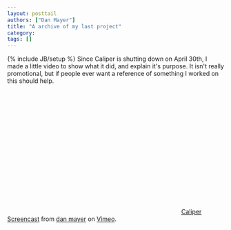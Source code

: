 ```yaml
---
layout: posttail
authors: ["Dan Mayer"]
title: "A archive of my last project"
category:
tags: []
---
```

{% include JB/setup %}
Since Caliper is shutting down on April 30th, I made a little video to show what it did, and explain it's purpose. It isn't really promotional, but if people ever want a reference of something I worked on this should help.    <object height="300" width="400"><param name="allowfullscreen" value="true" /><param name="allowscriptaccess" value="always" /><param name="movie" value="http://vimeo.com/moogaloop.swf?clip_id=11358149&amp;server=vimeo.com&amp;show_title=1&amp;show_byline=1&amp;show_portrait=0&amp;color=&amp;fullscreen=1" /><embed allowfullscreen="true" src="http://vimeo.com/moogaloop.swf?clip_id=11358149&amp;server=vimeo.com&amp;show_title=1&amp;show_byline=1&amp;show_portrait=0&amp;color=&amp;fullscreen=1" allowscriptaccess="always" type="application/x-shockwave-flash" height="300" width="400"></embed></object>
[Caliper Screencast](http://vimeo.com/11358149) from [dan mayer](http://vimeo.com/user2008106) on [Vimeo](http://vimeo.com).
